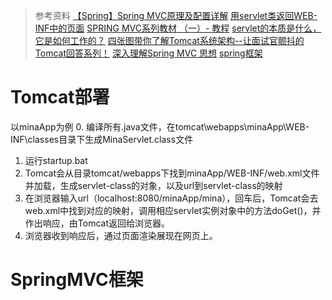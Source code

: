 >参考资料
[【Spring】Spring MVC原理及配置详解](https://blog.csdn.net/jianyuerensheng/article/details/51258942)
[用servlet类返回WEB-INF中的页面](https://blog.csdn.net/qq_36326947/article/details/70537246)
[SPRING MVC系列教材 （一）- 教程](https://how2j.cn/k/springmvc/springmvc-springmvc/615.html)
[servlet的本质是什么，它是如何工作的？](https://www.zhihu.com/question/21416727)
[四张图带你了解Tomcat系统架构--让面试官颤抖的Tomcat回答系列！](https://zhuanlan.zhihu.com/p/35398064)
[深入理解Spring MVC 思想](https://www.cnblogs.com/baiduligang/p/4247164.html)
[spring框架](https://www.bilibili.com/video/av15369076?share_medium=android&share_source=copy_link&bbid=52735993-C888-4D0F-8698-A76A042C653D190944infoc&ts=1583313178110)

# Tomcat部署
以minaApp为例
0. 编译所有.java文件，在tomcat\webapps\minaApp\WEB-INF\classes目录下生成MinaServlet.class文件
1. 运行startup.bat
2. Tomcat会从目录tomcat/webapps下找到minaApp/WEB-INF/web.xml文件并加载，生成servlet-class的对象，以及url到servlet-class的映射
3. 在浏览器输入url（localhost:8080/minaApp/mina），回车后，Tomcat会去web.xml中找到对应的映射，调用相应servlet实例对象中的方法doGet()，并作出响应，由Tomcat返回给浏览器。
4. 浏览器收到响应后，通过页面渲染展现在网页上。

# SpringMVC框架
